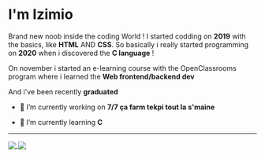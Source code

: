 I'm Izimio
= 

Brand new noob inside the coding World ! I started codding on __2019__ with the basics, like __HTML__ AND __CSS__.
So basically i really started programming on __2020__ when i discovered the __C language__ ! 
 
On november i started an e-learning course with the OpenClassrooms program where i learned the __Web frontend/backend dev__
                        
And i've been recently __graduated__
  
 * 🔭 I’m currently working on  __7/7 ça farm tekpi tout la s'maine__ 
   
    
 * 🎈 I’m currently learning  __C__ 
 
 ---
<a href="https://github.com/anuraghazra/convoychat">
  <img align="center" src="https://github-readme-stats.vercel.app/api/top-langs/?username=izimio&bg_color=00000000&text_color=ffffff&count_private=true)](https://github.com/anuraghazra/github-readme-stats?" />
</a>
<a href="https://github.com/anuraghazra/github-readme-stats">
  <img align="center" src="https://github-readme-stats.vercel.app/api?username=izimio&count_private=true&show_icons=true&theme=radical" />
</a>
